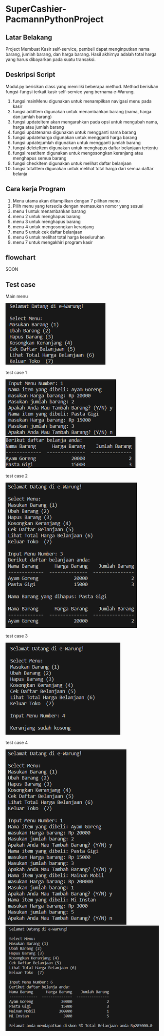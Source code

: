 # SuperCashier-PacmannPythonProject

## Latar Belakang
Project Membuat Kasir self-service, pembeli dapat menginputkan nama barang, jumlah barang, dan harga barang. Hasil akhirnya adalah total harga yang harus dibayarkan pada suatu transaksi.

## Deskripsi Script
Modul.py berisikan class yang memiliki beberapa method. Method berisikan fungsi-fungsi terkait kasir self-service yang bernama e-Warung.
1. fungsi mainMenu digunakan untuk menampilkan navigasi menu pada kasir
2. fungsi addItem digunakan untuk menambahkan barang (nama, harga dan jumlah barang)
3. fungsi updateItem akan mengarahkan pada opsi untuk mengubah nama, harga atau jumlah barang
4. fungsi updatenama digunakan untuk mengganti nama barang
5. fungsi updateharga digunakan untuk mengganti harga barang
6. fungsi updatejumlah digunakan untuk mengganti jumlah barang
7. fungsi deleteItem digunakan untuk menghapus daftar belanjaan tertentu
8. fungsi resetItem digunakan untuk mengosongkan keranjang atau menghapus semua barang
9. fungsi checkItem digunakan untuk melihat daftar belanjaan
10. fungsi totalItem digunakan untuk melihat total harga dari semua daftar belanja

## Cara kerja Program
1. Menu utama akan ditampilkan dengan 7 pilihan menu
2. Pilih menu yang tersedia dengan memasukan nomor yang sesuai
3. menu 1 untuk menambahkan barang
4. menu 2 untuk menghapus barang
5. menu 3 untuk menghapus barang
6. menu 4 untuk mengosongkan keranjang
7. menu 5 untuk cek daftar belanjaan
8. menu 6 untuk melihat total harga keseluruhan
9. menu 7 untuk mengakhiri program kasir

## flowchart
SOON

## Test case
Main menu

![aaa](https://github.com/syahruaru/SuperCashier-PacmannPythonProject/blob/main/img/main%20menu.png?raw=true)

test case 1

![Alt text](https://github.com/syahruaru/SuperCashier-PacmannPythonProject/blob/main/img/test%20case%201.png?raw=true)
![Alt text](https://github.com/syahruaru/SuperCashier-PacmannPythonProject/blob/main/img/test%20case%201_2.png?raw=true)

test case 2

![Alt text](https://github.com/syahruaru/SuperCashier-PacmannPythonProject/blob/main/img/test%20case%202.png?raw=true)

test case 3

![Alt text](https://github.com/syahruaru/SuperCashier-PacmannPythonProject/blob/main/img/test%20case%203.png?raw=true0)

test case 4

![Alt text](https://github.com/syahruaru/SuperCashier-PacmannPythonProject/blob/main/img/test%20case%204.png?raw=true)
![Alt text](https://github.com/syahruaru/SuperCashier-PacmannPythonProject/blob/main/img/test%20case%204_2.png?raw=true)

